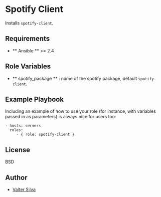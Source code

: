 Spotify Client
=========

Installs `spotify-client`.

Requirements
------------

- ** Ansible ** >= 2.4

Role Variables
--------------

- ** spotify_package ** : name of the spotify package, default `spotify-client`.


Example Playbook
----------------

Including an example of how to use your role (for instance, with variables passed in as parameters) is always nice for users too:

    - hosts: servers
      roles:
         - { role: spotify-client }

License
-------

BSD

Author
------------------

- [Valter Silva](https://www.linkedin.com/in/valterhenrique/en)
